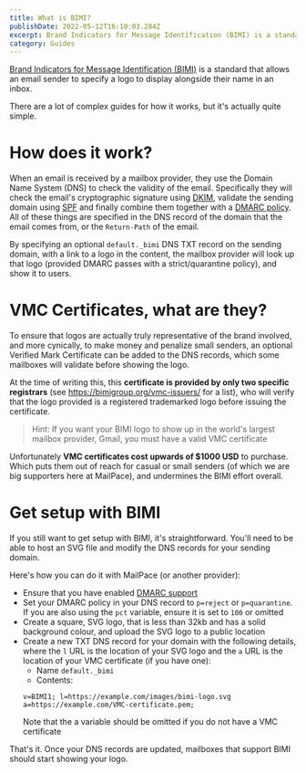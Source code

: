 ```yaml
---
title: What is BIMI?
publishDate: 2022-05-12T16:10:03.284Z
excerpt: Brand Indicators for Message Identification (BIMI) is a standard that helps email senders display a logo next to their emails in a recipients inbox
category: Guides
---
```


[Brand Indicators for Message Identification (BIMI)](https://bimigroup.org/) is a standard that allows an email sender to specify a logo to display alongside their name in an inbox.

There are a lot of complex guides for how it works, but it's actually quite simple.

# How does it work?

When an email is received by a mailbox provider, they use the Domain Name System (DNS) to check the validity of the email. Specifically they will check the email's cryptographic signature using [DKIM](https://blog.mailpace.com/blog/whats-a-DKIM-record/), validate the sending domain using [SPF](https://blog.mailpace.com/blog/whats-an-spf-record/) and finally combine them together with a [DMARC policy](https://en.wikipedia.org/wiki/DMARC). All of these things are specified in the DNS record of the domain that the email comes from, or the `Return-Path` of the email.

By specifying an optional `default._bimi` DNS TXT record on the sending domain, with a link to a logo in the content, the mailbox provider will look up that logo (provided DMARC passes with a strict/quarantine policy), and show it to users.

# VMC Certificates, what are they?

To ensure that logos are actually truly representative of the brand involved, and more cynically, to make money and penalize small senders, an optional Verified Mark Certificate can be added to the DNS records, which some mailboxes will validate before showing the logo.

At the time of writing this, this **certificate is provided by only two specific registrars** (see https://bimigroup.org/vmc-issuers/ for a list), who will verify that the logo provided is a registered trademarked logo before issuing the certificate.

> Hint: If you want your BIMI logo to show up in the world's largest mailbox provider, Gmail, you must have a valid VMC certificate

Unfortunately **VMC certificates cost upwards of $1000 USD** to purchase. Which puts them out of reach for casual or small senders (of which we are big supporters here at MailPace), and undermines the BIMI effort overall.

# Get setup with BIMI

If you still want to get setup with BIMI, it's straightforward. You'll need to be able to host an SVG file and modify the DNS records for your sending domain.

Here's how you can do it with MailPace (or another provider):

- Ensure that you have enabled [DMARC support](https://docs.mailpace.com/guide/verification#advanced-verification)
- Set your DMARC policy in your DNS record to `p=reject` or `p=quarantine`. If you are also using the `pct` variable, ensure it is set to `100` or omitted
- Create a square, SVG logo, that is less than 32kb and has a solid background colour, and upload the SVG logo to a public location
- Create a new TXT DNS record for your domain with the following details, where the `l` URL is the location of your SVG logo and the `a` URL is the location of your VMC certificate (if you have one):
  - Name `default._bimi`
  - Contents:
  ```
  v=BIMI1; l=https://example.com/images/bimi-logo.svg a=https://example.com/VMC-certificate.pem;
  ```
  Note that the a variable should be omitted if you do not have a VMC certificate

That's it. Once your DNS records are updated, mailboxes that support BIMI should start showing your logo.
